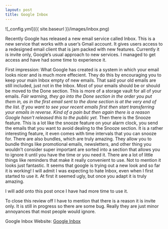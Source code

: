 ```yaml
---
layout: post
title: Google Inbox
---
```


![_config.yml]({{ site.baseurl }}/images/inbox.png)

Recently Google has released a new email service called Inbox. This is a new service that works with a user’s Gmail account. It gives users access to a redesigned email client that is jam packed with new features. Currently it is invite only, Google’s usual approach to new services. I managed to get access and have had some time to experience it.

First impression: 
What Google has created is a system in which your email looks nicer and is much more effecient. They do this by encouraging you to keep your main Inbox empty of new emails. That said your old emails are still included, just not in the Inbox. Most of your emails should be or should be moved to the Done section. This is more of a storage vault for all of your emails. 
	*Fair warning, they go into the Done section in the order you put them in, as in the first email sent to the done section is at the very end of the list. If you want to see your recent emails first then start transferring your emails in reverse. Kind of a pain but then again there is a reason Google hasn’t released this to the public yet.*
Then there is the Snooze feature. This is a lot like the snooze feature on your alarm clock, you send the emails that you want to avoid dealing to the Snooze section. It is a rather interesting feature, it even comes with time intervals that you can snooze for. 
There are also bundles, which are truly amazing. They allow you to bundle things like promotional emails, newsletters, and other thing you wouldn’t consider super important are sorted into a section that allows you to ignore it until you have the time or you need it. 
There are a lot of little things like reminders that make it really convenient to use. Not to mention it looks just fantastic. It seems that google is trying out a new look and so far it is working! I will admit I was expecting to hate Inbox, even when I first started to use it. At first it seemed ugly, but once you adapt it is truly amazing. 

I will add onto this post once I have had more time to use it.

To close this review off I have to mention that there is a reason it is invite only. It is still in progress so there are some bug. Really they are just minor annoyances that most people would ignore. 


Google Inbox Website: [Google Inbox](https://inbox.google.com/)
